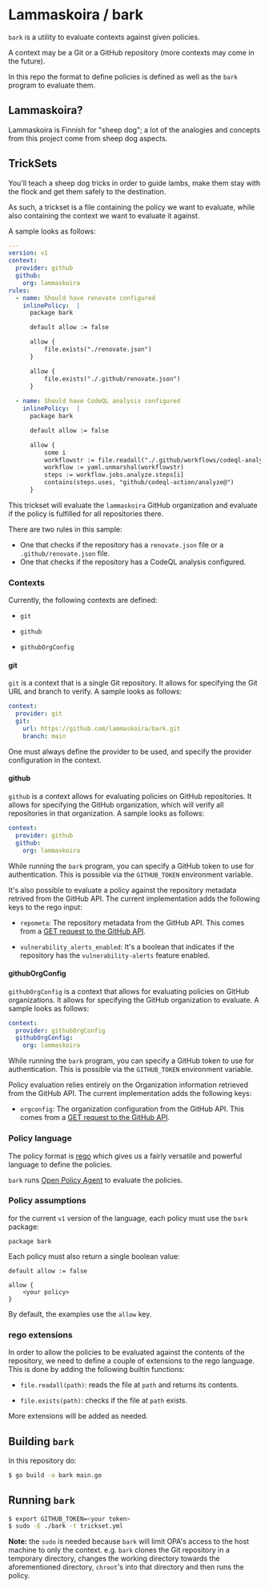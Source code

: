 # Lammaskoira / bark

`bark` is a utility to evaluate contexts against given policies.

A context may be a Git or a GitHub repository (more contexts may
come in the future).

In this repo the format to define policies is defined as well as
the `bark` program to evaluate them.

## Lammaskoira?

Lammaskoira is Finnish for "sheep dog"; a lot of the analogies
and concepts from this project come from sheep dog aspects.

## TrickSets

You'll teach a sheep dog tricks in order to guide lambs,
make them stay with the flock and get them safely to the
destination.

As such, a trickset is a file containing the policy we want
to evaluate, while also containing the context we want to
evaluate it against.

A sample looks as follows:

```yaml
---
version: v1
context:
  provider: github
  github:
    org: lammaskoira
rules:
  - name: Should have renovate configured
    inlinePolicy:  |
      package bark

      default allow := false

      allow {
          file.exists("./renovate.json")
      }

      allow {
          file.exists("./.github/renovate.json")
      }
  
  - name: Should have CodeQL analysis configured
    inlinePolicy:  |
      package bark

      default allow := false

      allow {
          some i
          workflowstr := file.readall("./.github/workflows/codeql-analysis.yml")
          workflow := yaml.unmarshal(workflowstr)
          steps := workflow.jobs.analyze.steps[i]
          contains(steps.uses, "github/codeql-action/analyze@")
      }
```

This trickset will evaluate the `lammaskoira` GitHub organization
and evaluate if the policy is fulfilled for all repositories there.

There are two rules in this sample:

* One that checks if the repository has a `renovate.json` file
  or a `.github/renovate.json` file.
* One that checks if the repository has a CodeQL analysis configured.

### Contexts

Currently, the following contexts are defined:

* `git`

* `github`

* `githubOrgConfig`


#### git

`git` is a context that is a single Git repository. It allows
for specifying the Git URL and branch to verify. A sample looks as
follows:

```yaml
context:
  provider: git
  git:
    url: https://github.com/lammaskoira/bark.git
    branch: main
```

One must always define the provider to be used, and specify the provider
configuration in the context.

#### github

`github` is a context allows for evaluating policies on GitHub repositories.
It allows for specifying the GitHub organization, which will verify all
repositories in that organization. A sample looks as follows:

```yaml
context:
  provider: github
  github:
    org: lammaskoira
```

While running the `bark` program, you can specify a GitHub token to
use for authentication. This is possible via the `GITHUB_TOKEN` environment
variable.

It's also possible to evaluate a policy against the repository metadata
retrived from the GitHub API. The current implementation adds the following keys
to the rego input:

* `repometa`: The repository metadata from the GitHub API.
  This comes from a [GET request to the GitHub API](https://docs.github.com/en/rest/repos/repos#get-a-repository).

* `vulnerability_alerts_enabled`: It's a boolean that indicates if the repository
  has the `vulnerability-alerts` feature enabled.

#### githubOrgConfig

`githubOrgConfig` is a context that allows for evaluating policies
on GitHub organizations. It allows for specifying the GitHub organization
to evaluate. A sample looks as follows:

```yaml
context:
  provider: githubOrgConfig
  githubOrgConfig:
    org: lammaskoira
```

While running the `bark` program, you can specify a GitHub token to
use for authentication. This is possible via the `GITHUB_TOKEN` environment
variable.

Policy evaluation relies entirely on the Organization information
retrieved from the GitHub API. The current implementation adds the following keys:

* `orgconfig`: The organization configuration from the GitHub API.
  This comes from a [GET request to the GitHub API](https://docs.github.com/en/rest/reference/orgs#get-an-organization).

### Policy language

The policy format is [rego](https://www.openpolicyagent.org/docs/latest/policy-language/)
which gives us a fairly versatile and powerful language to define
the policies.

`bark` runs [Open Policy Agent](https://www.openpolicyagent.org/docs/latest/)
to evaluate the policies.

### Policy assumptions

for the current `v1` version of the language, each policy must
use the `bark` package:

```rego
package bark
```

Each policy must also return a single boolean value:

```rego
default allow := false

allow {
    <your policy>
}
```

By default, the examples use the `allow` key.

### rego extensions

In order to allow the policies to be evaluated against the
contents of the repository, we need to define a couple of
extensions to the rego language. This is done by adding the
following builtin functions:

* `file.readall(path)`: reads the file at `path` and returns its contents.

* `file.exists(path)`: checks if the file at `path` exists.

More extensions will be added as needed.

## Building `bark`

In this repository do:

```bash
$ go build -o bark main.go
```

## Running `bark`

```bash
$ export GITHUB_TOKEN=<your token>
$ sudo -E ./bark -t trickset.yml
```

**Note:** the `sudo` is needed because `bark` will limit
OPA's access to the host machine to only the context. e.g.
`bark` clones the Git repository in a temporary directory,
changes the working directory towards the aforementioned
directory, `chroot`'s into that directory and then runs
the policy.
